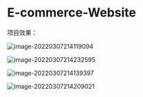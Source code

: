 # E-commerce-Website

项目效果：

![image-20220307214119094](C:\Users\zero\AppData\Roaming\Typora\typora-user-images\image-20220307214119094.png)

![image-20220307214232595](C:\Users\zero\AppData\Roaming\Typora\typora-user-images\image-20220307214232595.png)

![image-20220307214139397](C:\Users\zero\AppData\Roaming\Typora\typora-user-images\image-20220307214139397.png)

![image-20220307214209021](C:\Users\zero\AppData\Roaming\Typora\typora-user-images\image-20220307214209021.png)
